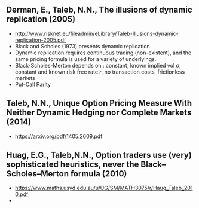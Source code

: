 

## Derman, E., Taleb, N.N., The illusions of dynamic replication (2005)

+ http://www.risknet.eu/fileadmin/eLibrary/Taleb-Illusions-dynamic-replication-2005.pdf
+ Black and Scholes (1973) presents dynamic replication.
+ Dynamic replication requires continuous trading (non-existent), and the same pricing formula is used for a variety of underlyings.
+ Black-Scholes-Merton depends on : constant, known implied vol $\sigma$, constant and known risk free rate $r$, no transaction costs, frictionless markets
+ Put-Call Parity


## Taleb, N.N., Unique Option Pricing Measure With Neither Dynamic Hedging nor Complete Markets (2014)

+ https://arxiv.org/pdf/1405.2609.pdf


## Huag, E.G., Taleb,N.N., Option traders use (very) sophisticated heuristics, never the Black–Scholes–Merton formula (2010)
+ https://www.maths.usyd.edu.au/u/UG/SM/MATH3075/r/Haug_Taleb_2010.pdf
+ 